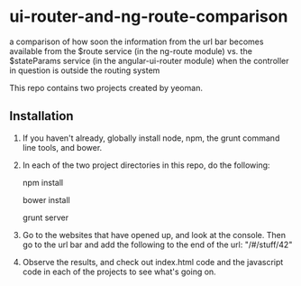 ui-router-and-ng-route-comparison
=================================

a comparison of how soon the information from the url bar becomes available from the $route service (in the ng-route module) vs. the $stateParams service (in the angular-ui-router module) when the controller in question is outside the routing system

This repo contains two projects created by yeoman.

## Installation

1. If you haven't already, globally install node, npm, the grunt command line tools, and bower.
2. In each of the two project directories in this repo, do the following:

    npm install
    
    bower install
    
    grunt server
    
3. Go to the websites that have opened up, and look at the console. Then go to the url bar and add the following to the end of the url: "/#/stuff/42"
4. Observe the results, and check out index.html code and the javascript code in each of the projects to see what's going on.
